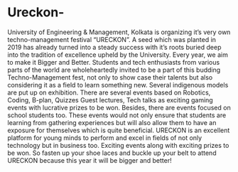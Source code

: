 # Ureckon-
University of Engineering &amp; Management, Kolkata is organizing it’s very own techno-management festival “URECKON”. A seed which was planted in 2019 has already turned into a steady success with it’s roots buried deep into the tradition of excellence upheld by the University. Every year, we aim to make it Bigger and Better. Students and tech enthusiasts from various parts of the world are wholeheartedly invited to be a part of this budding Techno-Management fest, not only to show case their talents but also considering it as a field to learn something new. Several indigenous models are put up on exhibition. There are several events based on Robotics, Coding, B-plan, Quizzes Guest lectures, Tech talks as exciting gaming events with lucrative prizes to be won. Besides, there are events focused on school students too. These events would not only ensure that students are learning from gathering experiences but will also allow them to have an exposure for themselves which is quite beneficial. URECKON is an excellent platform for young minds to perform and excel in fields of not only technology but in business too. Exciting events along with exciting prizes to be won. So fasten up your shoe laces and buckle up your belt to attend URECKON because this year it will be bigger and better!
